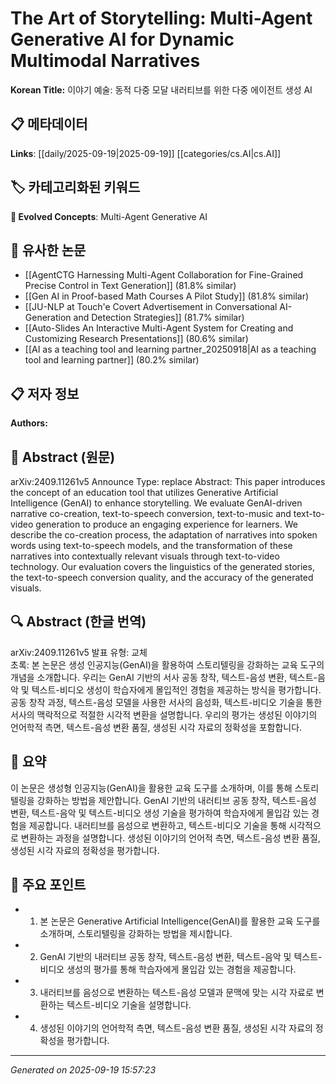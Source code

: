 
# The Art of Storytelling: Multi-Agent Generative AI for Dynamic Multimodal Narratives

**Korean Title:** 이야기 예술: 동적 다중 모달 내러티브를 위한 다중 에이전트 생성 AI

## 📋 메타데이터

**Links**: [[daily/2025-09-19|2025-09-19]] [[categories/cs.AI|cs.AI]]

## 🏷️ 카테고리화된 키워드
**🚀 Evolved Concepts**: Multi-Agent Generative AI

## 🔗 유사한 논문
- [[AgentCTG Harnessing Multi-Agent Collaboration for Fine-Grained Precise Control in Text Generation]] (81.8% similar)
- [[Gen AI in Proof-based Math Courses A Pilot Study]] (81.8% similar)
- [[JU-NLP at Touch'e Covert Advertisement in Conversational AI-Generation and Detection Strategies]] (81.7% similar)
- [[Auto-Slides An Interactive Multi-Agent System for Creating and Customizing Research Presentations]] (80.6% similar)
- [[AI as a teaching tool and learning partner_20250918|AI as a teaching tool and learning partner]] (80.2% similar)

## 📋 저자 정보

**Authors:** 

## 📄 Abstract (원문)

arXiv:2409.11261v5 Announce Type: replace 
Abstract: This paper introduces the concept of an education tool that utilizes Generative Artificial Intelligence (GenAI) to enhance storytelling. We evaluate GenAI-driven narrative co-creation, text-to-speech conversion, text-to-music and text-to-video generation to produce an engaging experience for learners. We describe the co-creation process, the adaptation of narratives into spoken words using text-to-speech models, and the transformation of these narratives into contextually relevant visuals through text-to-video technology. Our evaluation covers the linguistics of the generated stories, the text-to-speech conversion quality, and the accuracy of the generated visuals.

## 🔍 Abstract (한글 번역)

arXiv:2409.11261v5 발표 유형: 교체  
초록: 본 논문은 생성 인공지능(GenAI)을 활용하여 스토리텔링을 강화하는 교육 도구의 개념을 소개합니다. 우리는 GenAI 기반의 서사 공동 창작, 텍스트-음성 변환, 텍스트-음악 및 텍스트-비디오 생성이 학습자에게 몰입적인 경험을 제공하는 방식을 평가합니다. 공동 창작 과정, 텍스트-음성 모델을 사용한 서사의 음성화, 텍스트-비디오 기술을 통한 서사의 맥락적으로 적절한 시각적 변환을 설명합니다. 우리의 평가는 생성된 이야기의 언어학적 측면, 텍스트-음성 변환 품질, 생성된 시각 자료의 정확성을 포함합니다.

## 📝 요약

이 논문은 생성형 인공지능(GenAI)을 활용한 교육 도구를 소개하며, 이를 통해 스토리텔링을 강화하는 방법을 제안합니다. GenAI 기반의 내러티브 공동 창작, 텍스트-음성 변환, 텍스트-음악 및 텍스트-비디오 생성 기술을 평가하여 학습자에게 몰입감 있는 경험을 제공합니다. 내러티브를 음성으로 변환하고, 텍스트-비디오 기술을 통해 시각적으로 변환하는 과정을 설명합니다. 생성된 이야기의 언어적 측면, 텍스트-음성 변환 품질, 생성된 시각 자료의 정확성을 평가합니다.

## 🎯 주요 포인트

- 1. 본 논문은 Generative Artificial Intelligence(GenAI)를 활용한 교육 도구를 소개하며, 스토리텔링을 강화하는 방법을 제시합니다.

- 2. GenAI 기반의 내러티브 공동 창작, 텍스트-음성 변환, 텍스트-음악 및 텍스트-비디오 생성의 평가를 통해 학습자에게 몰입감 있는 경험을 제공합니다.

- 3. 내러티브를 음성으로 변환하는 텍스트-음성 모델과 문맥에 맞는 시각 자료로 변환하는 텍스트-비디오 기술을 설명합니다.

- 4. 생성된 이야기의 언어학적 측면, 텍스트-음성 변환 품질, 생성된 시각 자료의 정확성을 평가합니다.

---

*Generated on 2025-09-19 15:57:23*